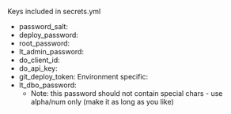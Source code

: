 Keys included in secrets.yml
* password_salt:
* deploy_password: 
* root_password:
* lt_admin_password:
* do_client_id:
* do_api_key:
* git_deploy_token:
Environment specific:
* lt_dbo_password:
  * Note: this password should not contain special chars - use alpha/num only (make it as long as you like)